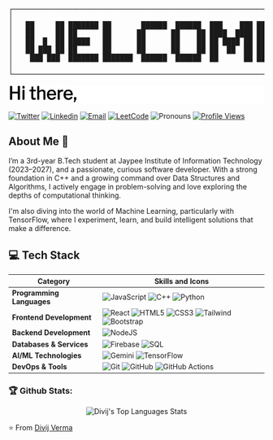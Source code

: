 <p align="center">
<pre>
┌───────────────────────────────────────────────────────────────────────────────┐
│                                                                               │
│   ██     ██ ███████ ██       ██████  ██████  ███    ███ ███████ ██           │
│   ██     ██ ██      ██      ██      ██    ██ ████  ████ ██      ██           │
│   ██  █  ██ █████   ██      ██      ██    ██ ██ ████ ██ █████   ██           │
│   ██ ███ ██ ██      ██      ██      ██    ██ ██  ██  ██ ██                   │
│    ███ ███  ███████ ███████  ██████  ██████  ██      ██ ███████ ██           │
│                                                                               │
└───────────────────────────────────────────────────────────────────────────────┘
</pre>
</p>

<p align="center">
  <img src="ezgif-617bbfb352045d.gif" alt="Gif" />
</p>


[![Twitter](https://img.shields.io/badge/-Twitter-1ca0f1?style=flat&labelColor=1ca0f1&logo=twitter&logoColor=white&link=https://x.com/divij_verma)](https://x.com/divij_verma)
[![Linkedin](https://img.shields.io/badge/-LinkedIn-blue?style=flat&logo=Linkedin&logoColor=white&link=https://www.linkedin.com/in/divij1524/)](https://www.linkedin.com/in/divij1524/)
[![Email](https://img.shields.io/badge/-Email-c14438?style=flat&logo=Gmail&logoColor=white&link=mailto:divijvermav8@gmail.com)](mailto:divijvermav8@gmail.com)
[![LeetCode](https://img.shields.io/badge/-LeetCode-FFA116?style=flat&logo=LeetCode&logoColor=black&link=https://leetcode.com/u/Divij1524/)](https://leetcode.com/u/Divij1524/)
![Pronouns](https://img.shields.io/badge/Pronouns-He%2FHim-brightgreen?style=flat)
[![Profile Views](https://komarev.com/ghpvc/?username=XoXoHarsh&label=Profile%20views&color=0e75b6&style=flat)](https://github.com/Divijv8)

## About Me :wave:

I’m a 3rd-year B.Tech student at Jaypee Institute of Information Technology (2023–2027), and a passionate, curious software developer. With a strong foundation in C++ and a growing command over Data Structures and Algorithms, I actively engage in problem-solving and love exploring the depths of computational thinking.

I'm also diving into the world of Machine Learning, particularly with TensorFlow, where I experiment, learn, and build intelligent solutions that make a difference. <br>

## 💻 Tech Stack

| Category | Skills and Icons |
|----------|-----------------|
| **Programming Languages** | ![JavaScript](https://img.shields.io/badge/javascript-%23323330.svg?style=for-the-badge&logo=javascript&logoColor=%23F7DF1E)  ![C++](https://img.shields.io/badge/c++-%2300599C.svg?style=for-the-badge&logo=c%2B%2B&logoColor=white) ![Python](https://img.shields.io/badge/Python-3776AB?style=for-the-badge&logo=python&logoColor=white)
| **Frontend Development** | ![React](https://img.shields.io/badge/react-%2320232a.svg?style=for-the-badge&logo=react&logoColor=%2361DAFB) ![HTML5](https://img.shields.io/badge/html5-%23E34F26.svg?style=for-the-badge&logo=html5&logoColor=white) ![CSS3](https://img.shields.io/badge/css3-%231572B6.svg?style=for-the-badge&logo=css3&logoColor=white) ![Tailwind](https://img.shields.io/badge/tailwindcss-%2338B2AC.svg?style=for-the-badge&logo=tailwind-css&logoColor=white) ![Bootstrap](https://img.shields.io/badge/bootstrap-%23563D7C.svg?style=for-the-badge&logo=bootstrap&logoColor=white) |
| **Backend Development** | ![NodeJS](https://img.shields.io/badge/node.js-%23339933.svg?style=for-the-badge&logo=node.js&logoColor=white) 
| **Databases & Services** | ![Firebase](https://img.shields.io/badge/Firebase-%23FFCA28.svg?style=for-the-badge&logo=firebase&logoColor=black) ![SQL](https://img.shields.io/badge/SQL-003B57?style=for-the-badge&logo=postgresql&logoColor=white)
| **AI/ML Technologies** | ![Gemini](https://img.shields.io/badge/Gemini-4285F4?style=for-the-badge&logo=google&logoColor=white) ![TensorFlow](https://img.shields.io/badge/TensorFlow-FF6F00?style=for-the-badge&logo=tensorflow&logoColor=white)
| **DevOps & Tools** | ![Git](https://img.shields.io/badge/Git-%23F05032.svg?style=for-the-badge&logo=Git&logoColor=white) ![GitHub](https://img.shields.io/badge/Github-%23181717.svg?style=for-the-badge&logo=Github&logoColor=white) ![GitHub Actions](https://img.shields.io/badge/GitHub%20Actions-%232671E5.svg?style=for-the-badge&logo=githubactions&logoColor=white)

### 🏆 Github Stats:
<p align="center">
  <img alt="Divij's Top Languages Stats" src="https://github-readme-stats.vercel.app/api/top-langs/?username=Divijv8&hide=smalltalk&theme=buefy&layout=compact&hide_border=true" width="400"/>
</p>

⭐️ From [Divij Verma](https://github.com/Divijv8)
